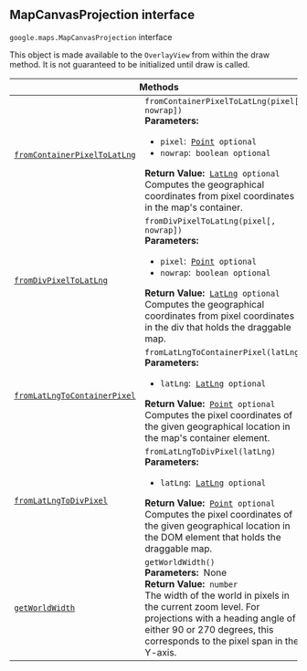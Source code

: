 
<devsite-heading text=" MapCanvasProjection interface" for="MapCanvasProjection" level="h2" link="" toc="" back-to-top=""><h2 id="MapCanvasProjection" is-upgraded="">MapCanvasProjection interface </h2></devsite-heading>
<p>
<code translate="no" dir="ltr"><span itemprop="path">google.maps</span>.<span itemprop="name">MapCanvasProjection</span></code>
interface
</p>
<p>This object is made available to the <code translate="no" dir="ltr">OverlayView</code> from within the draw method. It is not guaranteed to be initialized until draw is called.</p>
<div class="devsite-table-wrapper"><table class="methods responsive" summary="interface MapCanvasProjection - Methods">
<thead>
<tr><th colspan="2">Methods</th>
</tr></thead>
<tbody>
<tr id="MapCanvasProjection.fromContainerPixelToLatLng">
<td itemprop="property"><code translate="no" dir="ltr"><a class="secret-link" href="#MapCanvasProjection.fromContainerPixelToLatLng"><span>fromContainerPixelToLatLng</span></a></code></td>
<td><div><code translate="no" dir="ltr">fromContainerPixelToLatLng(pixel[, nowrap])</code></div>
<div class="desc"><strong>Parameters:</strong>&nbsp; <ul>
<li><code translate="no" dir="ltr">pixel</code>:&nbsp; <code translate="no" dir="ltr"><a href="Point.md">Point</a> <span class="optional-type-annotation">optional</span></code></li>
<li><code translate="no" dir="ltr">nowrap</code>:&nbsp; <code translate="no" dir="ltr">boolean <span class="optional-type-annotation">optional</span></code></li>
</ul></div>
<div class="desc"><strong>Return Value:</strong>&nbsp; <code translate="no" dir="ltr"><a href="LatLng.md">LatLng</a> <span class="optional-type-annotation">optional</span></code></div>
<div class="desc">Computes the geographical coordinates from pixel coordinates in the map's container.</div></td>
</tr>
<tr id="MapCanvasProjection.fromDivPixelToLatLng">
<td itemprop="property"><code translate="no" dir="ltr"><a class="secret-link" href="#MapCanvasProjection.fromDivPixelToLatLng"><span>fromDivPixelToLatLng</span></a></code></td>
<td><div><code translate="no" dir="ltr">fromDivPixelToLatLng(pixel[, nowrap])</code></div>
<div class="desc"><strong>Parameters:</strong>&nbsp; <ul>
<li><code translate="no" dir="ltr">pixel</code>:&nbsp; <code translate="no" dir="ltr"><a href="Point.md">Point</a> <span class="optional-type-annotation">optional</span></code></li>
<li><code translate="no" dir="ltr">nowrap</code>:&nbsp; <code translate="no" dir="ltr">boolean <span class="optional-type-annotation">optional</span></code></li>
</ul></div>
<div class="desc"><strong>Return Value:</strong>&nbsp; <code translate="no" dir="ltr"><a href="LatLng.md">LatLng</a> <span class="optional-type-annotation">optional</span></code></div>
<div class="desc">Computes the geographical coordinates from pixel coordinates in the div that holds the draggable map.</div></td>
</tr>
<tr id="MapCanvasProjection.fromLatLngToContainerPixel">
<td itemprop="property"><code translate="no" dir="ltr"><a class="secret-link" href="#MapCanvasProjection.fromLatLngToContainerPixel"><span>fromLatLngToContainerPixel</span></a></code></td>
<td><div><code translate="no" dir="ltr">fromLatLngToContainerPixel(latLng)</code></div>
<div class="desc"><strong>Parameters:</strong>&nbsp; <ul>
<li><code translate="no" dir="ltr">latLng</code>:&nbsp; <code translate="no" dir="ltr"><a href="LatLng.md">LatLng</a> <span class="optional-type-annotation">optional</span></code></li>
</ul></div>
<div class="desc"><strong>Return Value:</strong>&nbsp; <code translate="no" dir="ltr"><a href="Point.md">Point</a> <span class="optional-type-annotation">optional</span></code></div>
<div class="desc">Computes the pixel coordinates of the given geographical location in the map's container element.</div></td>
</tr>
<tr id="MapCanvasProjection.fromLatLngToDivPixel">
<td itemprop="property"><code translate="no" dir="ltr"><a class="secret-link" href="#MapCanvasProjection.fromLatLngToDivPixel"><span>fromLatLngToDivPixel</span></a></code></td>
<td><div><code translate="no" dir="ltr">fromLatLngToDivPixel(latLng)</code></div>
<div class="desc"><strong>Parameters:</strong>&nbsp; <ul>
<li><code translate="no" dir="ltr">latLng</code>:&nbsp; <code translate="no" dir="ltr"><a href="LatLng.md">LatLng</a> <span class="optional-type-annotation">optional</span></code></li>
</ul></div>
<div class="desc"><strong>Return Value:</strong>&nbsp; <code translate="no" dir="ltr"><a href="Point.md">Point</a> <span class="optional-type-annotation">optional</span></code></div>
<div class="desc">Computes the pixel coordinates of the given geographical location in the DOM element that holds the draggable map.</div></td>
</tr>
<tr id="MapCanvasProjection.getWorldWidth">
<td itemprop="property"><code translate="no" dir="ltr"><a class="secret-link" href="#MapCanvasProjection.getWorldWidth"><span>getWorldWidth</span></a></code></td>
<td><div><code translate="no" dir="ltr">getWorldWidth()</code></div>
<div class="desc"><strong>Parameters:</strong>&nbsp; None</div>
<div class="desc"><strong>Return Value:</strong>&nbsp; <code translate="no" dir="ltr">number</code></div>
<div class="desc">The width of the world in pixels in the current zoom level. For projections with a heading angle of either 90 or 270 degrees, this corresponds to the pixel span in the Y-axis.</div></td>
</tr>
</tbody>
</table></div>
<script src="replace_links.js"></script>
